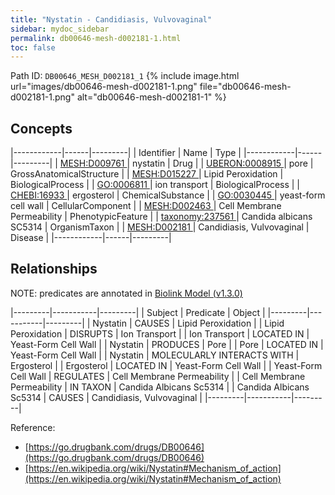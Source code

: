 ```yaml
---
title: "Nystatin - Candidiasis, Vulvovaginal"
sidebar: mydoc_sidebar
permalink: db00646-mesh-d002181-1.html
toc: false 
---
```



Path ID: `DB00646_MESH_D002181_1`
{% include image.html url="images/db00646-mesh-d002181-1.png" file="db00646-mesh-d002181-1.png" alt="db00646-mesh-d002181-1" %}

## Concepts

|------------|------|---------|
| Identifier | Name | Type    |
|------------|------|---------|
| <a href="https://identifiers.org/MESH:D009761">MESH:D009761 </a> | nystatin | Drug |
| <a href="https://identifiers.org/UBERON:0008915">UBERON:0008915 </a> | pore | GrossAnatomicalStructure |
| <a href="https://identifiers.org/MESH:D015227">MESH:D015227 </a> | Lipid Peroxidation | BiologicalProcess |
| <a href="https://identifiers.org/GO:0006811">GO:0006811 </a> | ion transport | BiologicalProcess |
| <a href="https://identifiers.org/CHEBI:16933">CHEBI:16933 </a> | ergosterol | ChemicalSubstance |
| <a href="https://identifiers.org/GO:0030445">GO:0030445 </a> | yeast-form cell wall | CellularComponent |
| <a href="https://identifiers.org/MESH:D002463">MESH:D002463 </a> | Cell Membrane Permeability | PhenotypicFeature |
| <a href="https://identifiers.org/taxonomy:237561">taxonomy:237561 </a> | Candida albicans SC5314 | OrganismTaxon |
| <a href="https://identifiers.org/MESH:D002181">MESH:D002181 </a> | Candidiasis, Vulvovaginal | Disease |
|------------|------|---------|

## Relationships


NOTE: predicates are annotated in <a href="https://github.com/biolink/biolink-model/releases/tag/v1.3.0">Biolink Model (v1.3.0)</a>

|---------|-----------|---------|
| Subject | Predicate | Object  |
|---------|-----------|---------|
| Nystatin | CAUSES | Lipid Peroxidation |
| Lipid Peroxidation | DISRUPTS | Ion Transport |
| Ion Transport | LOCATED IN | Yeast-Form Cell Wall |
| Nystatin | PRODUCES | Pore |
| Pore | LOCATED IN | Yeast-Form Cell Wall |
| Nystatin | MOLECULARLY INTERACTS WITH | Ergosterol |
| Ergosterol | LOCATED IN | Yeast-Form Cell Wall |
| Yeast-Form Cell Wall | REGULATES | Cell Membrane Permeability |
| Cell Membrane Permeability | IN TAXON | Candida Albicans Sc5314 |
| Candida Albicans Sc5314 | CAUSES | Candidiasis, Vulvovaginal |
|---------|-----------|---------|

Reference: 
  - [https://go.drugbank.com/drugs/DB00646](https://go.drugbank.com/drugs/DB00646)
  - [https://en.wikipedia.org/wiki/Nystatin#Mechanism_of_action](https://en.wikipedia.org/wiki/Nystatin#Mechanism_of_action)
